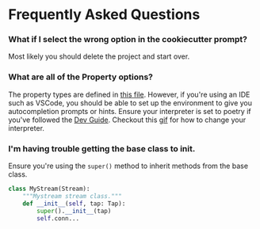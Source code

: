 # Frequently Asked Questions

### What if I select the wrong option in the cookiecutter prompt?

Most likely you should delete the project and start over.

### What are all of the Property options?

The property types are defined in [this file](https://gitlab.com/meltano/sdk/-/blob/main/singer_sdk/typing.py).
However, if you're using an IDE such as VSCode, you should be able to set up the environment to give you autocompletion prompts or hints. 
Ensure your interpreter is set to poetry if you've followed the [Dev Guide](./dev_guide.md).
Checkout this [gif](https://visualstudiomagazine.com/articles/2021/04/20/~/media/ECG/visualstudiomagazine/Images/2021/04/poetry.ashx) for how to change your interpreter.

### I'm having trouble getting the base class to __init__.

Ensure you're using the `super()` method to inherit methods from the base class. 

```python
class MyStream(Stream):
    """Mystream stream class."""
    def __init__(self, tap: Tap):
        super().__init__(tap)
        self.conn...
```
